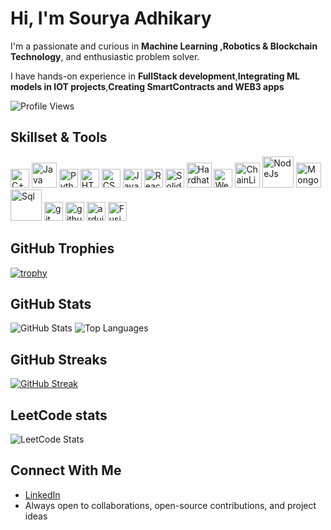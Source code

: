 # Hi, I'm Sourya Adhikary

I'm a passionate and curious in **Machine Learning ,Robotics & Blockchain Technology**, and enthusiastic problem solver.

I  have hands-on experience in **FullStack development**,**Integrating ML models in IOT projects**,**Creating SmartContracts and WEB3 apps**
<br/>

![Profile Views](https://visitor-badge.laobi.icu/badge?page_id=Sourya3-14&label=Profile%20views)

## Skillset & Tools

<p align="left">
	<img src="https://cdn.simpleicons.org/cplusplus/00599C?logoColor=white" alt="C++" width="30" height="30"/>
	<img src="https://cdn-icons-png.flaticon.com/128/226/226777.png" alt="Java" width="40" height="40"/>
	<img src="https://cdn.simpleicons.org/python/3776AB?logoColor=white" alt="Python" width="30" height="30"/>
	<img src="https://cdn.simpleicons.org/html5/E34F26?logoColor=white" alt="HTML5" width="30" height="30"/>
	<img src="https://cdn-icons-png.flaticon.com/128/732/732190.png" alt="CSS3" width="30" height="30"/>
	<img src="https://cdn-icons-png.flaticon.com/128/5968/5968292.png" alt="Javascript" width="30" height="30"/>
	<img src="https://cdn.simpleicons.org/react/61DAFB?logoColor=black" alt="React" width="30" height="30"/>
	<img src="https://cdn.simpleicons.org/solidity/363636" alt="Solidity" alt="Solidity" width="30" height="30"/>
	<img src="https://encrypted-tbn0.gstatic.com/images?q=tbn:ANd9GcRz4i1wWF516fnkizp1WSDG5rnG8GfkQAVoVQ&s" alt="Hardhat" width="40" height="40"/>
	<img src="https://github.com/user-attachments/assets/7e74be37-85b0-463b-9696-8cce1fb5ec10" alt="Web3" width="30" height="30"/>
	<img src="https://repository-images.githubusercontent.com/111455867/9c7f5a80-65c7-11e9-85cf-2f1eb28e2c89" alt="ChainLink" width="40" height="40"/>
	<img src="https://upload.wikimedia.org/wikipedia/commons/thumb/d/d9/Node.js_logo.svg/2560px-Node.js_logo.svg.png" alt="NodeJs"  width="50 height ="50"/>
	<img src="https://images.icon-icons.com/2415/PNG/512/mongodb_original_wordmark_logo_icon_146425.png" alt="MongoDB"  width="40 height ="40"/>
	<img src="https://www.svgrepo.com/show/303251/mysql-logo.svg" alt="Sql"  width="50" height ="50"/>
  	<img src="https://cdn-icons-png.flaticon.com/128/4494/4494748.png" alt="git" width="30" height ="30"/>
  	<img src="https://cdn-icons-png.flaticon.com/128/5968/5968866.png" alt="github" width="30" height ="30"/>
	<img src="https://cdn.worldvectorlogo.com/logos/arduino-1.svg" alt="arduino" width="30" height ="30"/>
	<img src="https://encrypted-tbn0.gstatic.com/images?q=tbn:ANd9GcTes_epoofee3mqzNLNkLe1bjvV8g1YQ3ioXv_mj7_qfFjuyRNPE0xO2rk4gwhxNpPzzHA&usqp=CAU" alt="Fusion360"  width="30" height ="30"/>
	
</p>


## GitHub Trophies

[![trophy](https://github-profile-trophy.vercel.app/?username=Sourya3-14&theme=light&margin-w=10&margin-h=10)](https://github.com/ryo-ma/github-profile-trophy)


## GitHub Stats

![GitHub Stats](https://github-readme-stats.vercel.app/api?username=Sourya3-14&show_icons=true&theme=dark)
![Top Languages](https://github-readme-stats.vercel.app/api/top-langs/?username=Sourya3-14&layout=compact&theme=dark)


## GitHub Streaks

[![GitHub Streak](https://github-readme-streak-stats.herokuapp.com/?user=Sourya3-14)](https://git.io/streak-stats)

## LeetCode stats

![LeetCode Stats](https://leetcard.jacoblin.cool/SOURYA_ADHIKARY?theme=light&font=Oxygen)

## Connect With Me

- [LinkedIn](https://www.linkedin.com/in/sourya-adhikary-b8943628b/)
- Always open to collaborations, open-source contributions, and project ideas
